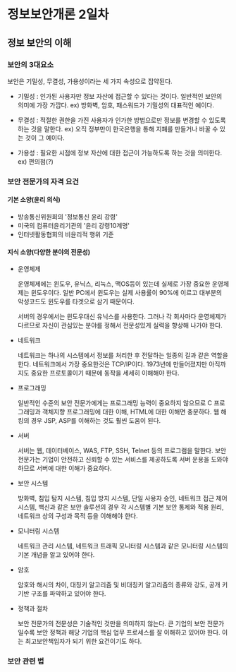 # 정보보안개론 2일차

## 정보 보안의 이해

### 보안의 3대요소

보안은 기밀성, 무결성, 가용성이라는 세 가지 속성으로 집약된다.

  - 기밀성 : 인가된 사용자만 정보 자산에 접근할 수 있다는 것이다. 일반적인 보안의 의미에 가장 가깝다. ex) 방화벽, 암호, 패스워드가 기밀성의 대표적인 예이다.
  
  - 무결성 : 적절한 권한을 가진 사용자가 인가한 방법으로만 정보를 변경할 수 있도록 하는 것을 말한다. ex) 오직 정부만이 한국은행을 통해 지폐를 만들거나 바꿀 수 있는 것이 그 예이다.
  
  - 가용성 : 필요한 시점에 정보 자산에 대한 접근이 가능하도록 하는 것을 의미한다. ex) 편의점(?)
  
### 보안 전문가의 자격 요건
#### 기본 소양(윤리 의식)
  - 방송통신위원회의 '정보통신 윤리 강령'
  - 미국의 컴퓨터윤리기관의 '윤리 강령10계명'
  - 인터넷활동협회의 비윤리적 행위 기준

#### 지식 소양(다양한 분야의 전문성)
  - 운영체제
  
    운영체제에는 윈도우, 유닉스, 리눅스, 맥OS등이 있는데 실제로 가장 중요한 운영체제는 윈도우이다.
    일반 PC에서 윈도우는 실제 사용률이 90%에 이르고 대부분의 악성코드도 윈도우를 타겟으로 삼기 때문이다.
    
    서버의 경우에서는 윈도우대신 유닉스를 사용한다. 그러나 각 회사마다 운영체제가 다르므로 자신이 관심있는 분야를 정해서 전문성있게 실력을 향상해 나가야 한다.
    
  - 네트워크
  
    네트워크는 하나의 시스템에서 정보를 처리한 후 전달하는 일종의 길과 같은 역할을 한다.
    네트워크에서 가장 중요한것은 TCP/IP이다. 1973년에 만들어졌지만 아직까지도 중요한 프로토콜이기 때문에 동작을 세세히 이해해야 한다.
    
  - 프로그래밍
  
    일반적인 수준의 보안 전문가에게는 프로그래밍 능력이 중요하지 않으므로 C 프로그래밍과 객체지향 프로그래밍에 대한 이해, HTML에 대한 이해면 충분하다.
    웹 해킹의 경우 JSP, ASP를 이해하는 것도 훨씬 도움이 된다.
    
  - 서버
  
    서버는 웹, 데이터베이스, WAS, FTP, SSH, Telnet 등의 프로그램을 말한다. 
    보안 전문가는 기업이 안전하고 신뢰할 수 있는 서비스를 제공하도록 서버 운용을 도와야 하므로 서버에 대한 이해가 중요하다.
    
  - 보안 시스템
  
    방화벽, 침입 탐지 시스템, 침입 방지 시스템, 단일 사용자 승인, 네트워크 접근 제어 시스템, 백신과 같은 보안 솔루션의 경우 각 시스템별 기본 보안 통제와 적용 원리, 네트워크 상의 구성과 목적 등을 이해해야 한다.
 
 - 모니터링 시스템
 
    네트워크 관리 시스템, 네트워크 트래픽 모니터링 시스템과 같은 모니터링 시스템의 기본 개념을 알고 있어야 한다.
    
  - 암호
  
    암호와 해시의 차이, 대칭키 알고리즘 및 비대칭키 알고리즘의 종류와 강도, 공개 키 기반 구조를 파악하고 있어야 한다.
    
  - 정책과 절차
  
    보안 전문가의 전문성은 기술적인 것만을 의미하지 않는다. 큰 기업의 보안 전문가일수록 보안 정책과 해당 기업의 핵심 업무 프로세스를 잘 이해하고 있어야 한다.
    이는 최고보안책임자가 되기 위한 요건이기도 하다.
  
  ### 보안 관련 법
  
  
  
